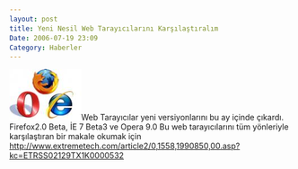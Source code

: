```yaml
---
layout: post
title: Yeni Nesil Web Tarayıcılarını Karşılaştıralım
Date: 2006-07-19 23:09
Category: Haberler
---
```


![web_tarayici.jpg][]Web Tarayıcılar yeni versiyonlarını bu ay içinde
çıkardı. Firefox2.0 Beta, İE 7 Beta3 ve Opera 9.0 Bu web tarayıcılarını
tüm yönleriyle karşılaştıran bir makale okumak için http://www.extremetech.com/article2/0,1558,1990850,00.asp?kc=ETRSS02129TX1K0000532

  [web_tarayici.jpg]: /images/web_tarayici.thumbnail.jpg
